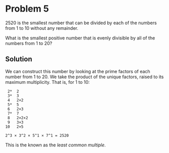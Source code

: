 # Problem 5

2520 is the smallest number that can be divided by each of the numbers
from 1 to 10 without any remainder.

What is the smallest positive number that is evenly divisible by all of
the numbers from 1 to 20?

## Solution

We can construct this number by looking at the prime factors of each
number from 1 to 20. We take the product of the unique factors, raised
to its maximum multiplicity. That is, for 1 to 10:

     2*  2
     3*  3
     4   2×2
     5*  5
     6   2×3
     7*  7
     8   2×2×2
     9   3×3
    10   2×5

    2^3 × 3^2 × 5^1 × 7^1 = 2520

This is the known as the *least common multiple*.
